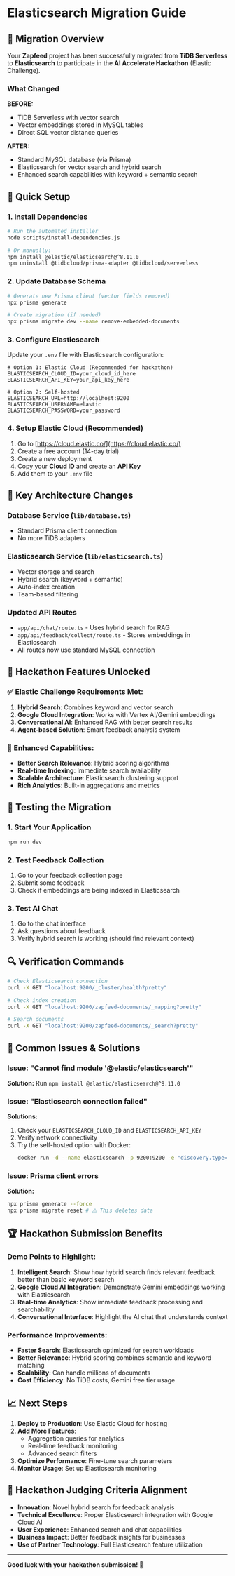 # Elasticsearch Migration Guide

## 🎯 Migration Overview

Your **Zapfeed** project has been successfully migrated from **TiDB Serverless** to **Elasticsearch** to participate in the **AI Accelerate Hackathon** (Elastic Challenge).

### What Changed

**BEFORE:**
- TiDB Serverless with vector search
- Vector embeddings stored in MySQL tables
- Direct SQL vector distance queries

**AFTER:**
- Standard MySQL database (via Prisma)
- Elasticsearch for vector search and hybrid search
- Enhanced search capabilities with keyword + semantic search

## 🚀 Quick Setup

### 1. Install Dependencies

```bash
# Run the automated installer
node scripts/install-dependencies.js

# Or manually:
npm install @elastic/elasticsearch@^8.11.0
npm uninstall @tidbcloud/prisma-adapter @tidbcloud/serverless
```

### 2. Update Database Schema

```bash
# Generate new Prisma client (vector fields removed)
npx prisma generate

# Create migration (if needed)
npx prisma migrate dev --name remove-embedded-documents
```

### 3. Configure Elasticsearch

Update your `.env` file with Elasticsearch configuration:

```env
# Option 1: Elastic Cloud (Recommended for hackathon)
ELASTICSEARCH_CLOUD_ID=your_cloud_id_here
ELASTICSEARCH_API_KEY=your_api_key_here

# Option 2: Self-hosted
ELASTICSEARCH_URL=http://localhost:9200
ELASTICSEARCH_USERNAME=elastic
ELASTICSEARCH_PASSWORD=your_password
```

### 4. Setup Elastic Cloud (Recommended)

1. Go to [https://cloud.elastic.co/](https://cloud.elastic.co/)
2. Create a free account (14-day trial)
3. Create a new deployment
4. Copy your **Cloud ID** and create an **API Key**
5. Add them to your `.env` file

## 🔧 Key Architecture Changes

### Database Service (`lib/database.ts`)
- Standard Prisma client connection
- No more TiDB adapters

### Elasticsearch Service (`lib/elasticsearch.ts`)
- Vector storage and search
- Hybrid search (keyword + semantic)
- Auto-index creation
- Team-based filtering

### Updated API Routes
- `app/api/chat/route.ts` - Uses hybrid search for RAG
- `app/api/feedback/collect/route.ts` - Stores embeddings in Elasticsearch
- All routes now use standard MySQL connection

## 🎨 Hackathon Features Unlocked

### ✅ Elastic Challenge Requirements Met:

1. **Hybrid Search**: Combines keyword and vector search
2. **Google Cloud Integration**: Works with Vertex AI/Gemini embeddings
3. **Conversational AI**: Enhanced RAG with better search results
4. **Agent-based Solution**: Smart feedback analysis system

### 🚀 Enhanced Capabilities:

- **Better Search Relevance**: Hybrid scoring algorithms
- **Real-time Indexing**: Immediate search availability
- **Scalable Architecture**: Elasticsearch clustering support
- **Rich Analytics**: Built-in aggregations and metrics

## 🧪 Testing the Migration

### 1. Start Your Application

```bash
npm run dev
```

### 2. Test Feedback Collection

1. Go to your feedback collection page
2. Submit some feedback
3. Check if embeddings are being indexed in Elasticsearch

### 3. Test AI Chat

1. Go to the chat interface
2. Ask questions about feedback
3. Verify hybrid search is working (should find relevant context)

## 🔍 Verification Commands

```bash
# Check Elasticsearch connection
curl -X GET "localhost:9200/_cluster/health?pretty"

# Check index creation
curl -X GET "localhost:9200/zapfeed-documents/_mapping?pretty"

# Search documents
curl -X GET "localhost:9200/zapfeed-documents/_search?pretty"
```

## 🚨 Common Issues & Solutions

### Issue: "Cannot find module '@elastic/elasticsearch'"
**Solution:** Run `npm install @elastic/elasticsearch@^8.11.0`

### Issue: "Elasticsearch connection failed"
**Solutions:**
1. Check your `ELASTICSEARCH_CLOUD_ID` and `ELASTICSEARCH_API_KEY`
2. Verify network connectivity
3. Try the self-hosted option with Docker:
   ```bash
   docker run -d --name elasticsearch -p 9200:9200 -e "discovery.type=single-node" -e "xpack.security.enabled=false" docker.elastic.co/elasticsearch/elasticsearch:8.11.0
   ```

### Issue: Prisma client errors
**Solution:** 
```bash
npx prisma generate --force
npx prisma migrate reset # ⚠️ This deletes data
```

## 🏆 Hackathon Submission Benefits

### Demo Points to Highlight:

1. **Intelligent Search**: Show how hybrid search finds relevant feedback better than basic keyword search
2. **Google Cloud AI Integration**: Demonstrate Gemini embeddings working with Elasticsearch
3. **Real-time Analytics**: Show immediate feedback processing and searchability
4. **Conversational Interface**: Highlight the AI chat that understands context

### Performance Improvements:

- **Faster Search**: Elasticsearch optimized for search workloads
- **Better Relevance**: Hybrid scoring combines semantic and keyword matching
- **Scalability**: Can handle millions of documents
- **Cost Efficiency**: No TiDB costs, Gemini free tier usage

## 📈 Next Steps

1. **Deploy to Production**: Use Elastic Cloud for hosting
2. **Add More Features**: 
   - Aggregation queries for analytics
   - Real-time feedback monitoring
   - Advanced search filters
3. **Optimize Performance**: Fine-tune search parameters
4. **Monitor Usage**: Set up Elasticsearch monitoring

## 🎯 Hackathon Judging Criteria Alignment

- **Innovation**: Novel hybrid search for feedback analysis
- **Technical Excellence**: Proper Elasticsearch integration with Google Cloud AI
- **User Experience**: Enhanced search and chat capabilities
- **Business Impact**: Better feedback insights for businesses
- **Use of Partner Technology**: Full Elasticsearch feature utilization

---

**Good luck with your hackathon submission! 🚀**
